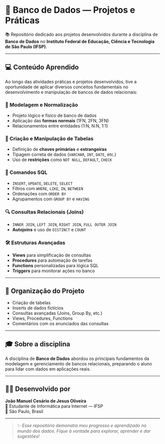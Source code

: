 # 🧠 Banco de Dados — Projetos e Práticas

📚 Repositório dedicado aos projetos desenvolvidos durante a disciplina de **Banco de Dados** no **Instituto Federal de Educação, Ciência e Tecnologia de São Paulo (IFSP)**.

---

## 💻 Conteúdo Aprendido

Ao longo das atividades práticas e projetos desenvolvidos, tive a oportunidade de aplicar diversos conceitos fundamentais no desenvolvimento e manipulação de bancos de dados relacionais:

### 📐 Modelagem e Normalização
- Projeto lógico e físico de banco de dados
- Aplicação das **formas normais** (1FN, 2FN, 3FN)
- Relacionamentos entre entidades (1:N, N:N, 1:1)

### 🧱 Criação e Manipulação de Tabelas
- Definição de **chaves primárias** e **estrangeiras**
- Tipagem correta de dados (`VARCHAR`, `INT`, `DATE`, etc.)
- Uso de **restrições** como `NOT NULL`, `DEFAULT`, `CHECK`

### 🧾 Comandos SQL
- `INSERT`, `UPDATE`, `DELETE`, `SELECT`
- Filtros com `WHERE`, `LIKE`, `IN`, `BETWEEN`
- Ordenações com `ORDER BY`
- Agrupamentos com `GROUP BY` e `HAVING`

### 🔍 Consultas Relacionais (Joins)
- `INNER JOIN`, `LEFT JOIN`, `RIGHT JOIN`, `FULL OUTER JOIN`
- **Autojoins** e uso de `DISTINCT` e `COUNT`

### 🛠️ Estruturas Avançadas
- **Views** para simplificação de consultas
- **Procedures** para automação de tarefas
- **Functions** personalizadas para lógica SQL
- **Triggers** para monitorar ações no banco

---

## 📂 Organização do Projeto
  - Criação de tabelas
  - Inserts de dados fictícios
  - Consultas avançadas (Joins, Group By, etc.)
  - Views, Procedures, Functions
  - Comentários com os enunciados das consultas

---

## 🎓 Sobre a disciplina

A disciplina de **Banco de Dados** abordou os principais fundamentos da modelagem e gerenciamento de bancos relacionais, preparando o aluno para lidar com dados em aplicações reais.

---

## 🧑‍💻 Desenvolvido por

**João Manuel Cesário de Jesus Oliveira**  
💼 Estudante de Informática para Internet — IFSP  
📍 São Paulo, Brasil

---

> ✨ *Esse repositório demonstra meu progresso e aprendizado no mundo dos dados. Fique à vontade para explorar, aprender e dar sugestões!*
